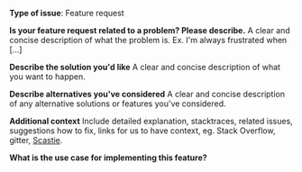 **Type of issue**: Feature request


**Is your feature request related to a problem? Please describe.**
A clear and concise description of what the problem is. Ex. I'm always frustrated when [...]

**Describe the solution you'd like**
A clear and concise description of what you want to happen.

**Describe alternatives you've considered**
A clear and concise description of any alternative solutions or features you've considered.

**Additional context**
Include detailed explanation, stacktraces, related issues, suggestions how to fix, links for us to have context, eg. Stack Overflow, gitter, [Scastie](https://scastie.scala-lang.org/KtzZQ3nFTea9KoNh0tRqtg).

**What is the use case for implementing this feature?**
